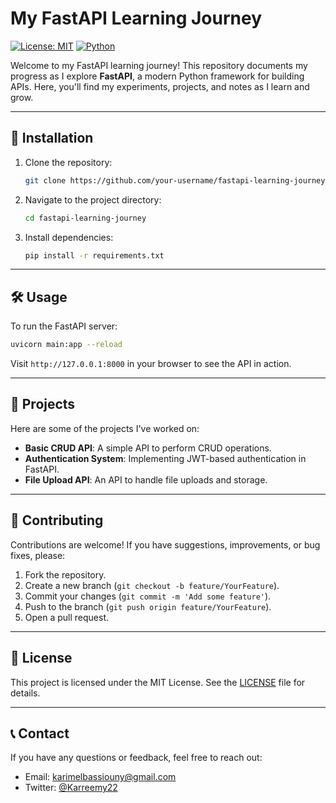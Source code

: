 
# My FastAPI Learning Journey

[![License: MIT](https://img.shields.io/badge/License-MIT-yellow.svg)](https://opensource.org/licenses/MIT)
[![Python](https://img.shields.io/badge/Python-3.9+-blue.svg)](https://www.python.org/)

Welcome to my FastAPI learning journey! This repository documents my progress as I explore **FastAPI**, a modern Python framework for building APIs. Here, you'll find my experiments, projects, and notes as I learn and grow.

---

## 🚀 Installation

1. Clone the repository:
   ```bash
   git clone https://github.com/your-username/fastapi-learning-journey.git
   ```
2. Navigate to the project directory:
   ```bash
   cd fastapi-learning-journey
   ```
3. Install dependencies:
   ```bash
   pip install -r requirements.txt
   ```

---

## 🛠️ Usage

To run the FastAPI server:
```bash
uvicorn main:app --reload
```
Visit `http://127.0.0.1:8000` in your browser to see the API in action.

---

## 📂 Projects

Here are some of the projects I've worked on:
- **Basic CRUD API**: A simple API to perform CRUD operations.
- **Authentication System**: Implementing JWT-based authentication in FastAPI.
- **File Upload API**: An API to handle file uploads and storage.

---

## 🤝 Contributing

Contributions are welcome! If you have suggestions, improvements, or bug fixes, please:
1. Fork the repository.
2. Create a new branch (`git checkout -b feature/YourFeature`).
3. Commit your changes (`git commit -m 'Add some feature'`).
4. Push to the branch (`git push origin feature/YourFeature`).
5. Open a pull request.

---

## 📜 License

This project is licensed under the MIT License. See the [LICENSE](LICENSE) file for details.

---

## 📞 Contact

If you have any questions or feedback, feel free to reach out:
- Email: karimelbassiouny@gmail.com
- Twitter: [@Karreemy22]([https://twitter.com/yourhandle](https://x.com/Karreemy22))
```

